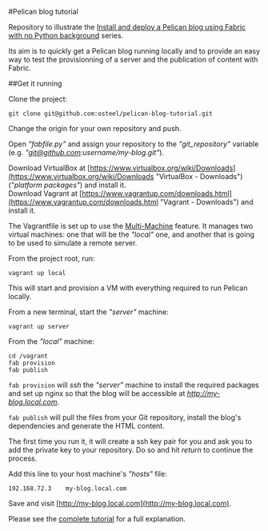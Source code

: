 #Pelican blog tutorial

Repository to illustrate the [Install and deploy a Pelican blog using Fabric with no Python background](http://blog.osteel.me/posts/2015/02/22/install-and-deploy-a-pelican-blog-using-fabric-with-no-python-background.html "Install and deploy a Pelican blog using Fabric with no Python background") series.

Its aim is to quickly get a Pelican blog running locally and to provide an easy way to test the provisionning of a server and the publication of content with Fabric.

##Get it running

Clone the project:

    git clone git@github.com:osteel/pelican-blog-tutorial.git

Change the origin for your own repository and push.

Open *"fabfile.py"* and assign your repository to the *"git_repository"* variable (e.g. *"git@github.com:username/my-blog.git"*).

Download VirtualBox at [https://www.virtualbox.org/wiki/Downloads](https://www.virtualbox.org/wiki/Downloads "VirtualBox - Downloads") (*"platform packages"*) and install it.  
Download Vagrant at [https://www.vagrantup.com/downloads.html](https://www.vagrantup.com/downloads.html "Vagrant - Downloads") and install it.

The Vagrantfile is set up to use the [Multi-Machine](https://docs.vagrantup.com/v2/multi-machine/index.html "Vagrant documentation - Multi-Machine") feature. It manages two virtual machines: one that will be the *"local"* one, and another that is going to be used to simulate a remote server.

From the project root, run:

    vagrant up local

This will start and provision a VM with everything required to run Pelican locally.

From a new terminal, start the *"server"* machine:

    vagrant up server

From the *"local"* machine:

    cd /vagrant
    fab provision
    fab publish

`fab provision` will *ssh* the *"server"* machine to install the required packages and set up nginx so that the blog will be accessible at *http://my-blog.local.com*.

`fab publish` will pull the files from your Git repository, install the blog's dependencies and generate the HTML content.

The first time you run it, it will create a ssh key pair for you and ask you to add the private key to your repository. Do so and hit *return* to continue the process.

Add this line to your host machine's *"hosts"* file:

    192.168.72.3    my-blog.local.com

Save and visit [http://my-blog.local.com](http://my-blog.local.com).

Please see the [complete tutorial](http://blog.osteel.me/posts/2015/02/24/install-and-deploy-a-pelican-blog-using-fabric-part-1-local-environment.html "Install and deploy a Pelican blog using Fabric") for a full explanation.